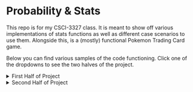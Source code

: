# Probability & Stats

This repo is for my CSCI-3327 class. It is meant to show off various implementations of stats functions as well as different case scenarios to use them. Alongside this, is a (mostly) functional Pokemon Trading Card game. 

Below you can find various samples of the code functioning. Click one of the dropdowns to see the two halves of the project.

<details>
  <summary>First Half of Project</summary>

## Assignment 1 - Stats Library & Set Operations
### Stats Library

The statistics library computes various statistical measures and distributions based on provided data sets and parameters. Below are the results obtained from several calculations:

1. **Descriptive Statistics for the Data Set**:  
   Given the list of numbers `[3, 3, 4, 4, 6, 6, 6, 6, 7, 7, 7, 8, 9, 9, 9]`:
   - **Mean**: 6.27 (approximately) - the average of the data set.
   - **Median**: 6.0 - the middle value when the numbers are sorted.
   - **Mode**: 6 - the most frequently occurring number in the data set.
   - **Variance**: 3.93 (approximately) - a measure of the data set's spread.
   - **Standard Deviation**: 1.98 (approximately) - a measure of the average distance of each data point from the mean.
   
   ![](https://i.imgur.com/YoFtSKG.png)

2. **Combinatorial Calculations**:
   - **Factorial of 50**: `30414093201713378043612608166064768844377641568960512000000000000` - the product of all positive integers up to 50.
   - **Permutations of 6 picking 4**: 360 - the number of ways to arrange 4 items from a set of 6.
   - **Combinations of 5 picking 2**: 10 - the number of ways to choose 2 items from a set of 5.

   ![](https://i.imgur.com/NXk14iq.png)

3. **Binomial Distribution**:
   - For a probability \( p = 0.8 \) and total trials = 10, the probability on the 7th trial is **0.20** (approximately).
   - **Expected value** for 5 trials with a probability of 0.5: 2.5.
   - **Variance** for the same distribution: 1.25.
   - **Standard Deviation**: 1.12 (approximately).
  
   ![](https://i.imgur.com/9OQuHcZ.png)

4. **Geometric Distribution**:
   - For 1 trial with a probability of 0.5:
     - **Expected value**: 2.0.
     - **Variance**: 2.0.
     - **Standard Deviation**: 1.41 (approximately).

     ![](https://i.imgur.com/tC8RjnL.png)
### Set Operations

The set operations module provides functions to perform basic set operations on lists. Here are the results from the operations conducted on two given lists:

- **Given List A**:  
  `[1, 2, 3, 7, 8, 9, 10]`

- **Given List B**:  
  `[2, 4, 6, 8, 10]`

  ![](https://i.imgur.com/sHGOoGm.png)
  
1. **Union of List A and List B**:  
   The union combines all unique elements from both lists:  
   **Result**: `[1, 2, 3, 4, 6, 7, 8, 9, 10]`

2. **Intersection of List A and List B**:  
   The intersection finds the common elements in both lists:  
   **Result**: `[2, 8, 10]`

3. **Complement of Subset B with respect to Superset A**:  
   The complement includes all elements in List A that are not in List B:  
   **Result**: `[1, 3, 7, 9]`

  ![](https://i.imgur.com/R9HEH3x.png)

## Assignment 2 - Birthday Problems

The BirthdayCalc program estimates the probability that at least two people in a group share the same birthday. This probability was calculated over multiple runs for different group sizes and trial counts. Below are the results from the simulations:

1. **Probability of 2 people out of 30 having the same birthday**:
   - Average of **10 runs**: **0.6** (60%)
   - Average of **1,000 runs**: **0.709** (70.9%)
   - Average of **10,000 runs**: **0.7024** (70.24%)
   - Average of **100,000 runs**: **0.70787** (70.787%)

2. **Probability of 2 people out of 15 having the same birthday**:
   - Average of **1,000 runs**: **0.259** (25.9%)

![](https://i.imgur.com/F1uDBU9.png)


---

## Assignment 3 - Monty Hall Simulator

The Monty Hall Simulator explores the probability of winning a prize in the classic Monty Hall problem, based on whether the player decides to change their initial choice of door. Below are the results from running the simulation for **10,000 trials**:

1. **Probability of picking the correct door without changing**:
   - Average of **10,000 runs**: **0.326** (32.6%)

2. **Probability of picking the correct door by changing**:
   - Average of **10,000 runs**: **0.6626** (66.26%)

### Analysis
- **Question A**: The sample space can be represented as \( S = \{G, D1, D2\} \), where \( G \) is the prize door and \( D1 \) and \( D2 \) are the non-prize doors. Each outcome initially has a probability of \( \frac{1}{3} \).

- **Question B**: After the contestant has chosen a door, the host reveals a non-prize door, leading to two scenarios:
  - If the player stays with their original choice, the probability remains at \( \frac{1}{3} \).
  - If the player switches to the other door, their chances of winning increase to \( \frac{2}{3} \), as the host's action of revealing a dud door provides additional information. 

![](https://i.imgur.com/uQK52rk.png)

---

## Assignment 4 - Pokemon Game & Monte Carlo 

### Section 1: Monte Carlo Simulation for Drawing Pokémon Cards
This simulation determines the probability of drawing at least one Pokémon card in a hand of 7 cards. The user can specify the number of runs for averaging results. For example, the simulation result for 1,000 runs is approximately 0.132, indicating a 13.2% chance of drawing at least one Pokémon card.

![](https://i.imgur.com/KUzvATs.png)

### Section 2: Probability with Varying Charmander Cards
This section runs a Monte Carlo simulation across varying numbers of Charmander cards in the deck, assessing the probability of drawing at least one Pokémon in a hand of 7 cards. The simulation runs from 1 to 60 Charmander cards and outputs the average probabilities for each amount of runs. The results are as follows:

Here is the code for this:
![](https://i.imgur.com/ZKI5hy6.png)

Followed by a screenshot of the results pictured in Excel:
![](https://i.imgur.com/5XUmJNz.png)

### Section 3: Probability of Rare Candy Cards
This simulation assesses the probability of having all specified Rare Candy cards in the player's prize cards. It runs from 1 to 4 Rare Candy cards, yielding the following results:
- 1 Rare Candy: 0.10350
- 2 Rare Candies: 0.00850
- 3 Rare Candies: 0.00040
- 4 Rare Candies: 0.00000

![](https://i.imgur.com/QbpSvCt.png)

### Section 4 - Pokémon Trading Card Game (If you find any bugs, please send me an email or make an issue in the issues tab)
This section features a full-fledged Pokémon trading card game (not implemented in the best way, I'll admit), which involves two players competing against each other. The game proceeds through the following steps:

1. **Player Names**: The game begins by asking both players to enter their names.

    ![](https://i.imgur.com/cg2mJEC.png)

2. **Choosing Active Pokémon**: Players select their active Pokémon.

    ![](https://i.imgur.com/0UE09OR.png)

3. **Game Mechanics**: Players take turns performing actions such as:
 - Attaching energy to their Pokémon.
 - Playing Trainer cards.
 - Attacking their opponent's Pokémon.

    ![](https://i.imgur.com/zLFQbjT.png)

    ![](https://i.imgur.com/uo9YDZ8.png)
   
The game concludes when one player runs out of prize cards or their opponent has no Pokémon left to play.

![](https://i.imgur.com/g9dlFaq.png)

</details>

<details>
  <summary>Second Half of Project</summary>

## Stats Library (Continued)

This is a continued version of my previous stats library now with the new functions from the [Function Sheet 2](https://github.com/Grizzway/Probability-Stats/blob/master/Function%20Sheet%202.pdf)

1. **Negative Binomial Distribution**:
   - **Negative Binomial Probability (5 successes, 3 trials, p = 0.4)**: 0.0774 (approximately).
   - **Negative Binomial Probability (5 successes, 2 trials, p = 0.3)**: 0.0179 (approximately).
   - **Negative Binomial Mean (r = 3, p = 0.5)**: 6.0.
   - **Negative Binomial Standard Deviation (r = 3, p = 0.5)**: 2.449 (approximately).
   
   ![](https://i.imgur.com/fHYCNge.png)

2. **Hypergeometric Distribution**:
   - **Hypergeometric Probability (2 successes, 5 successes in population, 3 draws, population size = 10)**: 0.0.
   - **Hypergeometric Probability (50 successes, 10 successes in population, 5 draws, population size = 2)**: 0.2098 (approximately).
   - **Hypergeometric Mean (successes = 20, draws = 10, population size = 50)**: 4.0.
   - **Hypergeometric Standard Deviation (successes = 20, draws = 10, population size = 50)**: 1.400 (approximately).
   
   ![](https://i.imgur.com/5bigX72.png)

3. **Poisson Distribution**:
   - **Poisson Probability (λ = 5.0, k = 10)**: 0.0181 (approximately).
   
   ![](https://i.imgur.com/KMHdPhZ.png)

4. **Uniform Distribution**:
   - **Uniform Probability (a = 1.0, b = 5.0, x = 3.0)**: 0.25.
   
   ![](https://i.imgur.com/KgXUW5X.png)

5. **Exponential Distribution**:
   - **Exponential Probability (λ = 2.0, x = 3.0)**: 0.1116 (approximately).
   
   ![](https://i.imgur.com/sZ6Scaa.png)

## Salting/Smoothing Program & Learning MatLab
Check the folder labeled ["PlotterDatas"](https://github.com/Grizzway/Probability-Stats/tree/master/PlotterDatas) to see the full list of generated data. In this folder there are two folders labeled ["GeneratedData"](https://github.com/Grizzway/Probability-Stats/tree/master/PlotterDatas/GeneratedData) and ["CompiledData](https://github.com/Grizzway/Probability-Stats/tree/master/PlotterDatas/CompiledData). Generated Data is what was made by the program, and CompiledData is all of the steps (Generated,Salting,Smoothing) for each trial. 

I also used JFreeChart to chart the data without the need of excel. The screenshot of the output is shown below:
![](https://i.imgur.com/I0er92a.png)

I also learned Matlab. I took the Official MatLab Onboarding course and the [Certificate](https://github.com/Grizzway/Probability-Stats/blob/master/MatLab/MatLabcertificate.pdf) for that is in the project files along with everything else.
![](https://i.imgur.com/3XjfSoc.png)

With MatLab, I learned how the syntax worked and how to plot graphs. I wrote [some code](https://github.com/Grizzway/Probability-Stats/tree/master/MatLab) to plot the graphs for the first generated Trial data.
![](https://i.imgur.com/g2TtJ5S.png)

## Dataset Project

The dataset I used for this project was a collection of the average CO2 PPM in the atmosphere for each month from January 1979 until August 2024. 
Here is an example of the dataset:

![](https://i.imgur.com/rp5ubGl.png)

More of this can be found in the ["CO2 PPM Data.csv"](https://github.com/Grizzway/Probability-Stats/blob/master/CO2%20PPM%20Data.csv) and ["SectionQuestions.pdf"](https://github.com/Grizzway/Probability-Stats/blob/master/SectionQuestions.pdf) where I went and made a bunch of questions regarding this data.

## Android Pokemon Game App

See contents of ["Journey With Android Studio.pdf"](https://github.com/Grizzway/Probability-Stats/blob/master/Journey%20With%20Android%20Studio.pdf)

</details>